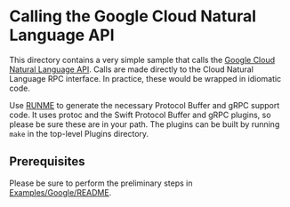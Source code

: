 # Calling the Google Cloud Natural Language API

This directory contains a very simple sample that calls the 
[Google Cloud Natural Language API](https://cloud.google.com/natural-language/docs/reference/rpc/).
Calls are made directly to the Cloud Natural Language RPC interface. 
In practice, these would be wrapped in idiomatic code.

Use [RUNME](RUNME) to generate the necessary Protocol Buffer
and gRPC support code. It uses protoc and the Swift Protocol
Buffer and gRPC plugins, so please be sure these are in your
path. The plugins can be built by running `make` in the 
top-level Plugins directory.

## Prerequisites

Please be sure to perform the preliminary steps in
[Examples/Google/README](../README.md).
